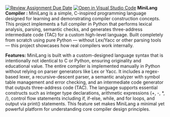 [![Review Assignment Due Date](https://classroom.github.com/assets/deadline-readme-button-22041afd0340ce965d47ae6ef1cefeee28c7c493a6346c4f15d667ab976d596c.svg)](https://classroom.github.com/a/bPoO8GTw)
[![Open in Visual Studio Code](https://classroom.github.com/assets/open-in-vscode-2e0aaae1b6195c2367325f4f02e2d04e9abb55f0b24a779b69b11b9e10269abc.svg)](https://classroom.github.com/online_ide?assignment_repo_id=19528618&assignment_repo_type=AssignmentRepo)
**MiniLang Compiler :**
MiniLang is a simple, C-inspired programming language designed for learning and demonstrating compiler construction concepts. This project implements a full compiler in Python that performs lexical analysis, parsing, semantic checks, and generates three-address intermediate code (TAC) for a custom high-level language.
Built completely from scratch using pure Python — without Lex/Yacc or other parsing tools — this project showcases how real compilers work internally.

**Features:**
MiniLang is built with a custom-designed language syntax that is intentionally not identical to C or Python, ensuring originality and educational value. The entire compiler is implemented manually in Python without relying on parser generators like Lex or Yacc. It includes a regex-based lexer, a recursive-descent parser, a semantic analyzer with symbol table management and error checking, and an intermediate code generator that outputs three-address code (TAC). The language supports essential constructs such as integer type declarations, arithmetic expressions (+, -, *, /), control flow statements including if, if-else, while, and for loops, and output via print() statements. This feature set makes MiniLang a minimal yet powerful platform for understanding core compiler design principles.
